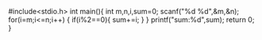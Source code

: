 #include<stdio.h>
int main(){
    int m,n,i,sum=0;
    scanf("%d %d",&m,&n);
    for(i=m;i<=n;i++)
    {
        if(i%2==0){
            sum+=i;
        }
    }
    printf("sum:%d",sum);
    return 0;
}
